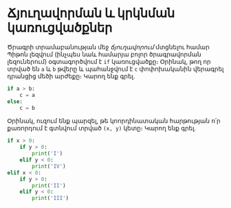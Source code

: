 # Ճյուղավորման և կրկնման կառուցվածքներ

Ծրագրի տրամաբանության մեջ _ճյուղավորում_ մտցնելու համար Պիթոն լեզվում (ինչպես նաև համարյա բոլոր ծրագրավորման լեզուներում) օգտագործվում է `if` կառուցվածքը։ Օրինակ, թող որ տրված են `a` և `b` թվերը և պահանջվում է `c` փոփոխականին վերագրել դրանցից մեծի արժեքը։ Կարող ենք գրել․

```Python
if a > b:
    c = a
else:
    c = b
```





Օրինակ, ուզում ենք պարզել, թե կոորդինատական հարթության ո՛ր քառորդում է գտնվում տրված `(x, y)` կետը։ Կարող ենք գրել․

```Python
if x > 0:
    if y > 0:
        print('I')
    elif y < 0:
        print('IV')
elif x < 0:
    if y > 0:
        print('II')
    elif y < 0:
        print('III')
```

